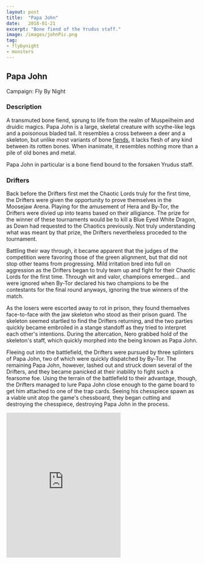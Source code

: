 ```yaml
---
layout: post
title:  "Papa John"
date:   2018-01-21
excerpt: "Bone fiend of the Yrudus staff."
image: /images/johnPic.png
tag:
- flybynight
- monsters 
---
```


## Papa John
Campaign: Fly By Night 

### Description

A transmuted bone fiend, sprung to life from the realm of Muspeilheim and druidic magics. Papa John is a large, skeletal creature with scythe-like legs and a poisonous bladed tail. It resembles a cross between a deer and a skeleton, but unlike most variants of bone <a href="https://drifter-handbook.github.io/fearmonger" >fiends</a>, it lacks flesh of any kind between its rotten bones. When inanimate, it resembles nothing more than a pile of old bones and metal.

Papa John in particular is a bone fiend bound to the forsaken Yrudus staff. 

### Drifters

Back before the Drifters first met the Chaotic Lords truly for the first time, the Drifters were given the opportunity to prove themselves in the Moosejaw Arena. Playing for the amusement of Hera and By-Tor, the Drifters were divied up into teams based on their alligiance. The prize for the winner of these tournaments would be to kill a Blue Eyed White Dragon, as Down had requested to the Chaotics previously. Not truly understanding what was meant by that prize, the Drifters nevertheless proceded to the tournament.

Battling their way through, it became apparent that the judges of the competition were favoring those of the green alignment, but that did not stop other teams from progressing. Mild irritation bred into full on aggression as the Drifters began to truly team up and fight for their Chaotic Lords for the first time. Through wit and valor, champions emerged... and were ignored when By-Tor declared his two champions to be the contestants for the final round anyways, ignoring the true winners of the match.

As the losers were escorted away to rot in prison, they found themselves face-to-face with the jaw skeleton who stood as their prison guard. The skeleton seemed startled to find the Drifters returning, and the two parties quickly became embroiled in a stange standoff as they tried to interpret each other's intentions. During the altercation, Nero grabbed hold of the skeleton's staff, which quickly morphed into the being known as Papa John.

Fleeing out into the battlefield, the Drifters were pursued by three splinters of Papa John, two of which were quickly dispatched by By-Tor. The remaining Papa John, however, lashed out and struck down several of the Drifters, and they became panicked at their inability to fight such a fearsome foe. Using the terrain of the battlefield to their advantage, though, the Drifters managed to lure Papa John close enough to the game board to get him attached to one of the trap cards. Seeing his chesspiece spawn as a viable unit atop the game's chessboard, they began cutting and destroying the chesspiece, destroying Papa John in the process.

<iframe src="https://open.spotify.com/embed/playlist/1dV6p35DsQlyrvXHiNgHg6" width="300" height="380" frameborder="0" allowtransparency="true" allow="encrypted-media"></iframe>
